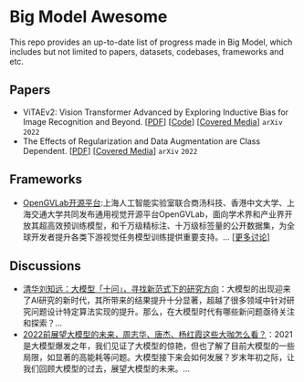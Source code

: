 # Big Model Awesome

This repo provides an up-to-date list of progress made in Big Model, which includes but not limited to papers, datasets, codebases, frameworks and etc. 

## Papers

 - ViTAEv2: Vision Transformer Advanced by Exploring Inductive Bias for Image Recognition and Beyond. [[PDF](https://arxiv.org/pdf/2202.10108.pdf)] [[Code](https://github.com/Annbless/ViTAE)] [[Covered Media](https://mp.weixin.qq.com/s/hQVv0UTT1C6M0r3HHQx1HQ)] `arXiv` `2022`
 - The Effects of Regularization and Data Augmentation are Class Dependent. [[PDF](https://arxiv.org/pdf/2204.03632.pdf)] [[Covered Media](https://www.datalearner.com/blog/1051649688738359)] `arXiv` `2022`



## Frameworks

 - [OpenGVLab开源平台](https://opengvlab.shlab.org.cn/):上海人工智能实验室联合商汤科技、香港中文大学、上海交通大学共同发布通用视觉开源平台OpenGVLab，面向学术界和产业界开放其超高效预训练模型，和千万级精标注、十万级标签量的公开数据集，为全球开发者提升各类下游视觉任务模型训练提供重要支持。... [[更多讨论](https://www.toutiao.com/article/7068489165679591949)]

## Discussions

 - [清华刘知远：大模型「十问」，寻找新范式下的研究方向](https://www.toutiao.com/article/7083376984138596877)：大模型的出现迎来了AI研究的新时代，其所带来的结果提升十分显著，超越了很多领域中针对研究问题设计特定算法实现的提升。那么，在大模型时代有哪些新问题亟待关注和探索？...
 - [2022前展望大模型的未来，周志华、唐杰、杨红霞这些大咖怎么看？](https://mp.weixin.qq.com/s/RqkQzeR5BOVpU7tj_zUgqQ)：2021 是大模型爆发之年，我们见证了大模型的惊艳，但也了解了目前大模型的一些局限，如显著的高能耗等问题。大模型接下来会如何发展？岁末年初之际，让我们回顾大模型的过去，展望大模型的未来。...
